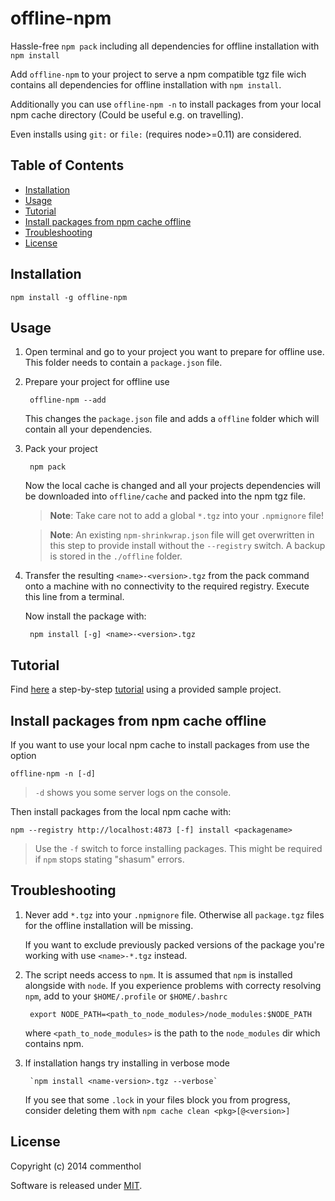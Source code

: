 # offline-npm

Hassle-free `npm pack` including all dependencies for offline installation with `npm install`

Add `offline-npm` to your project to serve a npm compatible tgz file wich contains all dependencies for offline installation with `npm install`.

Additionally you can use `offline-npm -n` to install packages from your local npm cache directory (Could be useful e.g. on travelling).

Even installs using `git:` or `file:` (requires node>=0.11) are considered.

## Table of Contents

<!-- !toc (minlevel=2 omit="Table of Contents") -->

* [Installation](#installation)
* [Usage](#usage)
* [Tutorial](#tutorial)
* [Install packages from npm cache offline](#install-packages-from-npm-cache-offline)
* [Troubleshooting](#troubleshooting)
* [License](#license)

<!-- toc! -->

## Installation

    npm install -g offline-npm


## Usage

1. Open terminal and go to your project you want to prepare for offline use.
   This folder needs to contain a `package.json` file.

2. Prepare your project for offline use

        offline-npm --add

   This changes the `package.json` file and adds a `offline` folder which will contain all your dependencies.

3. Pack your project

        npm pack

   Now the local cache is changed and all your projects dependencies will be downloaded into `offline/cache` and packed into the npm tgz file.

   > __Note__: Take care not to add a global `*.tgz` into your `.npmignore` file!

   > __Note__: An existing `npm-shrinkwrap.json` file will get overwritten in this step to provide install without the `--registry` switch. A backup is stored in the `./offline` folder.

4. Transfer the resulting `<name>-<version>.tgz` from the pack command onto a machine with no connectivity to the required registry. Execute this line from a terminal.

   Now install the package with:

        npm install [-g] <name>-<version>.tgz


## Tutorial

Find [here](TUTORIAL.md) a step-by-step [tutorial](TUTORIAL.md) using a provided sample project.


## Install packages from npm cache offline

If you want to use your local npm cache to install packages from use the option

    offline-npm -n [-d]

> `-d` shows you some server logs on the console.

Then install packages from the local npm cache with:

    npm --registry http://localhost:4873 [-f] install <packagename>

> Use the `-f` switch to force installing packages. This might be required if `npm` stops stating "shasum" errors.

## Troubleshooting

1. Never add `*.tgz` into your `.npmignore` file. Otherwise all `package.tgz` files for the offline installation will be missing.

   If you want to exclude previously packed versions of the package you're working with use `<name>-*.tgz` instead.

2. The script needs access to `npm`. It is assumed that `npm` is installed alongside with `node`. If you experience problems with correcty resolving `npm`, add to your `$HOME/.profile` or `$HOME/.bashrc`

        export NODE_PATH=<path_to_node_modules>/node_modules:$NODE_PATH

   where `<path_to_node_modules>` is the path to the `node_modules` dir which contains npm.

3. If installation hangs try installing in verbose mode

        `npm install <name-version>.tgz --verbose`

   If you see that some `.lock` in your files block you from progress, consider deleting them with `npm cache clean <pkg>[@<version>]`


## License

Copyright (c) 2014 commenthol

Software is released under [MIT][MIT].

[MIT]: ./LICENSE
